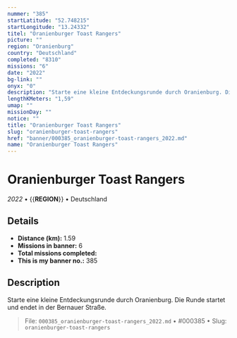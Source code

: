 ```yaml
---
nummer: "385"
startLatitude: "52.748215"
startLongitude: "13.24332"
titel: "Oranienburger Toast Rangers"
picture: ""
region: "Oranienburg"
country: "Deutschland"
completed: "8310"
missions: "6"
date: "2022"
bg-link: ""
onyx: "0"
description: "Starte eine kleine Entdeckungsrunde durch Oranienburg. Die Runde startet und endet in der Bernauer Straße."
lengthKMeters: "1,59"
umap: ""
missionDay: ""
notice: ""
title: "Oranienburger Toast Rangers"
slug: "oranienburger-toast-rangers"
href: "banner/000385_oranienburger-toast-rangers_2022.md"
name: "Oranienburger Toast Rangers"
---
```

# Oranienburger Toast Rangers

*2022* • {{__REGION__}} • Deutschland





## Details
- **Distance (km):** 1.59
- **Missions in banner:** 6
- **Total missions completed:** 
- **This is my banner no.:** 385



## Description
Starte eine kleine Entdeckungsrunde durch Oranienburg. Die Runde startet und endet in der Bernauer Straße.




> File: `000385_oranienburger-toast-rangers_2022.md` • #000385 • Slug: `oranienburger-toast-rangers`
